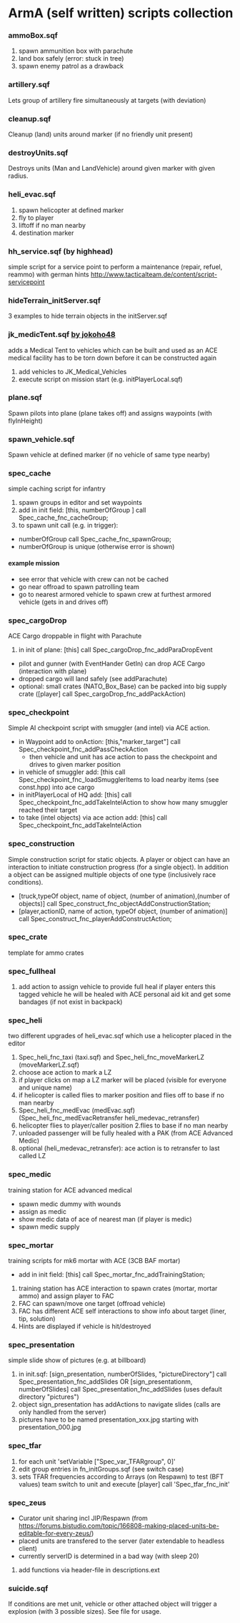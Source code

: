 # ArmA (self written) scripts collection

### ammoBox.sqf
1. spawn ammunition box with parachute
2. land box safely (error: stuck in tree)
3. spawn enemy patrol as a drawback

### artillery.sqf
Lets group of artillery fire simultaneously at targets (with deviation)

### cleanup.sqf
Cleanup (land) units around marker (if no friendly unit present)

### destroyUnits.sqf
Destroys units (Man and LandVehicle) around given marker with given radius.

### heli_evac.sqf
1. spawn helicopter at defined marker
2. fly to player
3. liftoff if no man nearby
4. destination marker

### hh_service.sqf (by highhead)
simple script for a service point to perform a maintenance (repair, refuel, reammo) with german hints
http://www.tacticalteam.de/content/script-servicepoint

### hideTerrain_initServer.sqf
3 examples to hide terrain objects in the initServer.sqf

### jk_medicTent.sqf [by jokoho48](https://github.com/jokoho48)
adds a Medical Tent to vehicles which can be built and used as an ACE medical facility
has to be torn down before it can be constructed again
1) add vehicles to JK_Medical_Vehicles
2) execute script on mission start (e.g. initPlayerLocal.sqf)

### plane.sqf
Spawn pilots into plane (plane takes off) and assigns waypoints (with flyInHeight)

### spawn_vehicle.sqf
Spawn vehicle at defined marker (if no vehicle of same type nearby)

### spec_cache
simple caching script for infantry
1. spawn groups in editor and set waypoints
2. add in init field: [this, numberOfGroup ] call Spec_cache_fnc_cacheGroup;
3. to spawn unit call (e.g. in trigger):
  * numberOfGroup call Spec_cache_fnc_spawnGroup;
  * numberOfGroup is unique (otherwise error is shown)

#### example mission
* see error that vehicle with crew can not be cached
* go near offroad to spawn patrolling team
* go to nearest armored vehicle to spawn crew at furthest armored vehicle (gets in and drives off)

### spec_cargoDrop
ACE Cargo droppable in flight with Parachute
1. in init of plane: [this] call Spec_cargoDrop_fnc_addParaDropEvent
* pilot and gunner (with EventHander GetIn) can drop ACE Cargo (interaction with plane)
* dropped cargo will land safely (see addParachute)
* optional: small crates (NATO_Box_Base) can be packed into big supply crate ([player] call Spec_cargoDrop_fnc_addPackAction)

### spec_checkpoint
Simple AI checkpoint script with smuggler (and intel) via ACE action.
* in Waypoint add to onAction: [this,"marker_target"] call Spec_checkpoint_fnc_addPassCheckAction
  * then vehicle and unit has ace action to pass the checkpoint and drives to given marker position
* in vehicle of smuggler add: [this call Spec_checkpoint_fnc_loadSmugglerItems to load nearby items (see const.hpp) into ace cargo
* in initPlayerLocal of HQ add: [this] call Spec_checkpoint_fnc_addTakeIntelAction to show how many smuggler reached their target
* to take (intel objects) via ace action add: [this] call Spec_checkpoint_fnc_addTakeIntelAction

### spec_construction
Simple construction script for static objects. A player or object can have an interaction to initiate construction progress (for a single object).
In addition a object can be assigned multiple objects of one type (inclusively race conditions).
* [truck,typeOf object, name of object, (number of animation),(number of objects)] call Spec_construct_fnc_objectAddConstructionStation;
* [player,actionID, name of action, typeOf object, (number of animation)] call Spec_construct_fnc_playerAddConstructAction;

### spec_crate
template for ammo crates

### spec_fullheal
1. add action to assign vehicle to provide full heal
if player enters this tagged vehicle he will be healed with ACE personal aid kit and get some bandages (if not exist in backpack)

### spec_heli
two different upgrades of heli_evac.sqf which use a helicopter placed in the editor
1. Spec_heli_fnc_taxi (taxi.sqf) and Spec_heli_fnc_moveMarkerLZ (moveMarkerLZ.sqf)
  1. choose ace action to mark a LZ
  2. if player clicks on map a LZ marker will be placed (visible for everyone and unique name)
  3. if helicopter is called flies to marker position and flies off to base if no man nearby
2. Spec_heli_fnc_medEvac (medEvac.sqf) (Spec_heli_fnc_medEvacRetransfer heli_medevac_retransfer)
  1. helicopter flies to player/caller position
  2.flies to base if no man nearby
  3. unloaded passenger will be fully healed with a PAK (from ACE Advanced Medic)
  4. optional (heli_medevac_retransfer): ace action is to retransfer to last called LZ

### spec_medic
training station for ACE advanced medical
* spawn medic dummy with wounds
* assign as medic
* show medic data of ace of nearest man (if player is medic)
* spawn medic supply

### spec_mortar
training scripts for mk6 mortar with ACE (3CB BAF mortar)
* add in init field: [this] call Spec_mortar_fnc_addTrainingStation;
1. training station has ACE interaction to spawn crates (mortar, mortar ammo) and assign player to FAC
  1. FAC can spawn/move one target (offroad vehicle)
  2. FAC has different ACE self interactions to show info about target (liner, tip, solution)
  3. Hints are displayed if vehicle is hit/destroyed

### spec_presentation
simple slide show of pictures (e.g. at billboard)
1. in init.sqf: [sign_presentation, numberOfSlides, "pictureDirectory"] call Spec_presentation_fnc_addSlides OR [sign_presentationm, numberOfSlides] call Spec_presentation_fnc_addSlides (uses default directory "pictures")
2. object sign_presentation has addActions to navigate slides (calls are only handled from the server)
3. pictures have to be named presentation_xxx.jpg starting with presentation_000.jpg

### spec_tfar
1. for each unit 'setVariable ["Spec_var_TFARgroup", 0]'
2. edit group entries in fn_initGroups.sqf (see switch case)
3. sets TFAR frequencies according to Arrays (on Respawn)
to test (BFT values) team switch to unit and execute [player] call 'Spec_tfar_fnc_init'

### spec_zeus
* Curator unit sharing incl JIP/Respawn (from https://forums.bistudio.com/topic/166808-making-placed-units-be-editable-for-every-zeus/)
* placed units are transfered to the server (later extendable to headless client)
* currently serverID is determined in a bad way (with sleep 20)
1. add functions via header-file in descriptions.ext

### suicide.sqf
If conditions are met unit, vehicle or other attached object will trigger a explosion (with 3 possible sizes).
See file for usage.